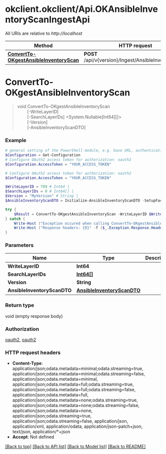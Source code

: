 # okclient.okclient/Api.OKAnsibleInventoryScanIngestApi

All URIs are relative to *http://localhost*

Method | HTTP request | Description
------------- | ------------- | -------------
[**ConvertTo-OKgestAnsibleInventoryScan**](OKAnsibleInventoryScanIngestApi.md#ConvertTo-OKgestAnsibleInventoryScan) | **POST** /api/v{version}/Ingest/AnsibleInventoryScan | 


<a name="ConvertTo-OKgestAnsibleInventoryScan"></a>
# **ConvertTo-OKgestAnsibleInventoryScan**
> void ConvertTo-OKgestAnsibleInventoryScan<br>
> &nbsp;&nbsp;&nbsp;&nbsp;&nbsp;&nbsp;&nbsp;&nbsp;[-WriteLayerID] <Int64><br>
> &nbsp;&nbsp;&nbsp;&nbsp;&nbsp;&nbsp;&nbsp;&nbsp;[-SearchLayerIDs] <System.Nullable[Int64][]><br>
> &nbsp;&nbsp;&nbsp;&nbsp;&nbsp;&nbsp;&nbsp;&nbsp;[-Version] <String><br>
> &nbsp;&nbsp;&nbsp;&nbsp;&nbsp;&nbsp;&nbsp;&nbsp;[-AnsibleInventoryScanDTO] <PSCustomObject><br>



### Example
```powershell
# general setting of the PowerShell module, e.g. base URL, authentication, etc
$Configuration = Get-Configuration
# Configure OAuth2 access token for authorization: oauth2
$Configuration.AccessToken = "YOUR_ACCESS_TOKEN"

# Configure OAuth2 access token for authorization: oauth2
$Configuration.AccessToken = "YOUR_ACCESS_TOKEN"

$WriteLayerID = 789 # Int64 | 
$SearchLayerIDs = 0 # Int64[] | 
$Version = "MyVersion" # String | 
$AnsibleInventoryScanDTO = Initialize-AnsibleInventoryScanDTO -SetupFacts @{ key_example =  } -YumInstalled @{ key_example =  } -YumRepos @{ key_example =  } -YumUpdates @{ key_example =  } # AnsibleInventoryScanDTO | 

try {
    $Result = ConvertTo-OKgestAnsibleInventoryScan -WriteLayerID $WriteLayerID -SearchLayerIDs $SearchLayerIDs -Version $Version -AnsibleInventoryScanDTO $AnsibleInventoryScanDTO
} catch {
    Write-Host ("Exception occured when calling ConvertTo-OKgestAnsibleInventoryScan: {0}" -f ($_.ErrorDetails | ConvertFrom-Json))
    Write-Host ("Response headers: {0}" -f ($_.Exception.Response.Headers | ConvertTo-Json))
}
```

### Parameters

Name | Type | Description  | Notes
------------- | ------------- | ------------- | -------------
 **WriteLayerID** | **Int64**|  | 
 **SearchLayerIDs** | [**Int64[]**](Int64.md)|  | 
 **Version** | **String**|  | 
 **AnsibleInventoryScanDTO** | [**AnsibleInventoryScanDTO**](AnsibleInventoryScanDTO.md)|  | 

### Return type

void (empty response body)

### Authorization

[oauth2](../README.md#oauth2), [oauth2](../README.md#oauth2)

### HTTP request headers

 - **Content-Type**: application/json;odata.metadata=minimal;odata.streaming=true, application/json;odata.metadata=minimal;odata.streaming=false, application/json;odata.metadata=minimal, application/json;odata.metadata=full;odata.streaming=true, application/json;odata.metadata=full;odata.streaming=false, application/json;odata.metadata=full, application/json;odata.metadata=none;odata.streaming=true, application/json;odata.metadata=none;odata.streaming=false, application/json;odata.metadata=none, application/json;odata.streaming=true, application/json;odata.streaming=false, application/json, application/xml, application/odata, application/json-patch+json, text/json, application/*+json
 - **Accept**: Not defined

[[Back to top]](#) [[Back to API list]](../README.md#documentation-for-api-endpoints) [[Back to Model list]](../README.md#documentation-for-models) [[Back to README]](../README.md)

